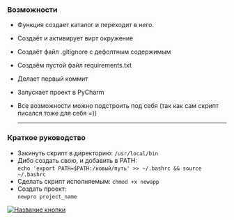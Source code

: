 ### Возможности
* Функция создает каталог и переходит в него.
* Создаёт и активирует вирт окружение
* Создаёт файл .gitignore с дефолтным содержимым
* Создаём пустой файл requirements.txt 
* Делает первый коммит 
* Запускает проект в PyCharm
* Все возможности можно подстроить под себя (так как сам скрипт писался тоже для себя =))
  
  ---

### Краткое руководство  
* Закинуть скрипт в директорию: `/usr/local/bin`
* Дибо создать свою, и добавить в PATH:  
  `echo 'export PATH=$PATH:/новый/путь' >> ~/.bashrc && source ~/.bashrc`
* Сделать скрипт исполняемым: `chmod +x newapp`
* Создать проект:  
  `newpro project_name`



[![Название кнопки](https://s302vlx.storage.yandex.net/rdisk/a12e48bdffb65c76dc13ade6ecb77ce9e15eea70addcbcbd02e952dd2ef4d51e/6592fc26/hK5XjSUcO7-JP4cSX82HLEn0CHZ7appb4dp9B7GR0iPYsCKzImhk30y9wMZrH2P7pbKCqgezHjLDRxlauhF7uw==?uid=57906416&filename=yoomoney.png&disposition=inline&hash=&limit=0&content_type=image%2Fpng&owner_uid=57906416&fsize=1629&hid=228a31dec6d4b826fbc4dcfca87a8dd1&media_type=image&tknv=v2&etag=acfa2c5aba1810ae4d8306afb1a2aa23&rtoken=Yw2RcKtnD1QL&force_default=yes&ycrid=na-eccd864138ca7005e207e980d31a8234-downloader1h&ts=60de60ffad580&s=e980a9c43d4704f034ee413e8b2aa2e8d424e73ec032819d4eee4aece374744d&pb=U2FsdGVkX1-1C3u3BJX_2gp7yAM8bLswDu-wRSEZH6GtwgP1zxHQxQGCe8P9Z2PsKoyZkvMHdtxfQI8GCCbBYqNae3mJ9_qHKksmkinTJuc)](https://yoomoney.ru/to/41001377721049)







